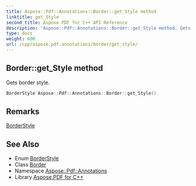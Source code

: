 ```yaml
---
title: Aspose::Pdf::Annotations::Border::get_Style method
linktitle: get_Style
second_title: Aspose.PDF for C++ API Reference
description: 'Aspose::Pdf::Annotations::Border::get_Style method. Gets border style in C++.'
type: docs
weight: 600
url: /cpp/aspose.pdf.annotations/border/get_style/
---
```

## Border::get_Style method


Gets border style.

```cpp
BorderStyle Aspose::Pdf::Annotations::Border::get_Style()
```

## Remarks


[BorderStyle](../../borderstyle/)
## See Also

* Enum [BorderStyle](../../borderstyle/)
* Class [Border](../)
* Namespace [Aspose::Pdf::Annotations](../../)
* Library [Aspose.PDF for C++](../../../)
